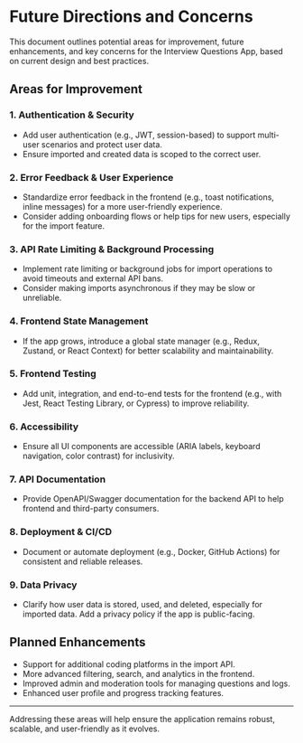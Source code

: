 # Future Directions and Concerns

This document outlines potential areas for improvement, future enhancements, and key concerns for the Interview Questions App, based on current design and best practices.

## Areas for Improvement

### 1. Authentication & Security
- Add user authentication (e.g., JWT, session-based) to support multi-user scenarios and protect user data.
- Ensure imported and created data is scoped to the correct user.

### 2. Error Feedback & User Experience
- Standardize error feedback in the frontend (e.g., toast notifications, inline messages) for a more user-friendly experience.
- Consider adding onboarding flows or help tips for new users, especially for the import feature.

### 3. API Rate Limiting & Background Processing
- Implement rate limiting or background jobs for import operations to avoid timeouts and external API bans.
- Consider making imports asynchronous if they may be slow or unreliable.

### 4. Frontend State Management
- If the app grows, introduce a global state manager (e.g., Redux, Zustand, or React Context) for better scalability and maintainability.

### 5. Frontend Testing
- Add unit, integration, and end-to-end tests for the frontend (e.g., with Jest, React Testing Library, or Cypress) to improve reliability.

### 6. Accessibility
- Ensure all UI components are accessible (ARIA labels, keyboard navigation, color contrast) for inclusivity.

### 7. API Documentation
- Provide OpenAPI/Swagger documentation for the backend API to help frontend and third-party consumers.

### 8. Deployment & CI/CD
- Document or automate deployment (e.g., Docker, GitHub Actions) for consistent and reliable releases.

### 9. Data Privacy
- Clarify how user data is stored, used, and deleted, especially for imported data. Add a privacy policy if the app is public-facing.

## Planned Enhancements

- Support for additional coding platforms in the import API.
- More advanced filtering, search, and analytics in the frontend.
- Improved admin and moderation tools for managing questions and logs.
- Enhanced user profile and progress tracking features.

---

Addressing these areas will help ensure the application remains robust, scalable, and user-friendly as it evolves.
